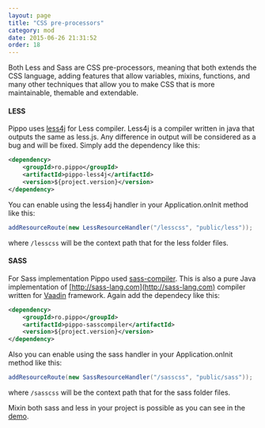 ```yaml
---
layout: page
title: "CSS pre-processors"
category: mod
date: 2015-06-26 21:31:52
order: 18
---
```


Both Less and Sass are CSS pre-processors, meaning that both extends the CSS language, adding features that allow variables, mixins, functions,
 and many other techniques that allow you to make CSS that is more maintainable, themable and extendable. 

#### LESS

Pippo uses [less4j](https://github.com/SomMeri/less4j) for Less compiler. Less4j is a compiler written in java that outputs the same as less.js.
Any difference in output will be considered as a bug and will be fixed.
Simply add the dependency like this:

```xml
<dependency>
    <groupId>ro.pippo</groupId>
    <artifactId>pippo-less4j</artifactId>
    <version>${project.version}</version>
</dependency>	
```
You can enable using the less4j handler in your Application.onInit method like this:

```java
addResourceRoute(new LessResourceHandler("/lesscss", "public/less"));
```
where `/lesscss` will be the context path that for the less folder files.

#### SASS

For Sass implementation Pippo used [sass-compiler](https://github.com/vaadin/sass-compiler). This is also a pure Java implementation of [http://sass-lang.com](http://sass-lang.com) compiler
written for [Vaadin](https://vaadin.com/home) framework.
Again add the dependecy like this:

```xml
<dependency>
    <groupId>ro.pippo</groupId>
    <artifactId>pippo-sasscompiler</artifactId>
    <version>${project.version}</version>
</dependency>	
```

Also you can enable using the sass handler in your Application.onInit method like this:

```java
addResourceRoute(new SassResourceHandler("/sasscss", "public/sass"));
```
where `/sasscss` will be the context path that for the sass folder files.

Mixin both sass and less in your project is possible as you can see in the [demo](https://github.com/decebals/pippo/tree/master/pippo-demo/pippo-demo-css).
